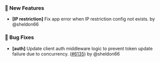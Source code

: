 ### 🎉 New Features

- **[IP restriction]** Fix app error  when IP restriction config not exists. by @sheldon66

### 🐛 Bug Fixes

- **[auth]** Update client auth middleware logic to prevent token update failure due to concurrency. ([#6135](https://github.com/nocobase/nocobase/pull/6135)) by @sheldon66

